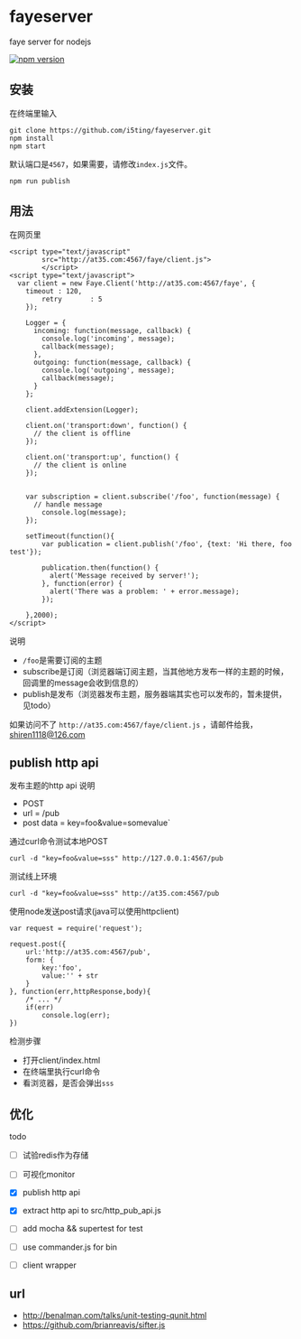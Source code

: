 fayeserver
==========

faye server for nodejs

[![npm version](https://badge.fury.io/js/fayeserver.svg)](http://badge.fury.io/js/fayeserver)

## 安装

在终端里输入

	git clone https://github.com/i5ting/fayeserver.git
	npm install
	npm start
	
默认端口是`4567`，如果需要，请修改`index.js`文件。


	npm run publish	
	
## 用法

在网页里

```
<script type="text/javascript" 
        src="http://at35.com:4567/faye/client.js">
        </script>
<script type="text/javascript">
  var client = new Faye.Client('http://at35.com:4567/faye', {
  	timeout : 120,
		retry		: 5
	});
	
	Logger = {
	  incoming: function(message, callback) {
	    console.log('incoming', message);
	    callback(message);
	  },
	  outgoing: function(message, callback) {
	    console.log('outgoing', message);
	    callback(message);
	  }
	};

	client.addExtension(Logger);
	
	client.on('transport:down', function() {
	  // the client is offline
	});

	client.on('transport:up', function() {
	  // the client is online
	});
	
	
	var subscription = client.subscribe('/foo', function(message) {
	  // handle message
		console.log(message);
	});
	
	setTimeout(function(){
		var publication = client.publish('/foo', {text: 'Hi there, foo test'});

		publication.then(function() {
		  alert('Message received by server!');
		}, function(error) {
		  alert('There was a problem: ' + error.message);
		});
		
	},2000);
</script>
```

说明

- `/foo`是需要订阅的主题
- subscribe是订阅（浏览器端订阅主题，当其他地方发布一样的主题的时候，回调里的message会收到信息的）
- publish是发布（浏览器发布主题，服务器端其实也可以发布的，暂未提供，见todo）

如果访问不了 `http://at35.com:4567/faye/client.js` ，请邮件给我，shiren1118@126.com

## publish http api

发布主题的http api 说明

- POST
- url = /pub
- post data = key=foo&value=somevalue`

通过curl命令测试本地POST

	curl -d "key=foo&value=sss" http://127.0.0.1:4567/pub

测试线上环境

	curl -d "key=foo&value=sss" http://at35.com:4567/pub

使用node发送post请求(java可以使用httpclient)

```
var request = require('request');

request.post({
	url:'http://at35.com:4567/pub', 
	form: {
		key:'foo',
		value:'' + str
	}
}, function(err,httpResponse,body){ 
	/* ... */ 
	if(err)
		console.log(err);
})	
```

检测步骤

- 打开client/index.html
- 在终端里执行curl命令
- 看浏览器，是否会弹出`sss`

## 优化

todo

- [ ] 试验redis作为存储
- [ ] 可视化monitor
- [x] publish http api
- [x] extract http api to src/http_pub_api.js 
- [ ] add mocha && supertest for test
- [ ] use commander.js for bin
- [ ] client wrapper


## url 

- http://benalman.com/talks/unit-testing-qunit.html
- https://github.com/brianreavis/sifter.js

